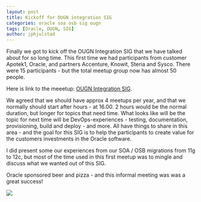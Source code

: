 ```yaml
---
layout: post
title: Kickoff for OUGN integration SIG
categories: oracle soa osb sig ougn
tags: [Oracle, OUGN, SIG]
author: jphjulstad
---
```


Finally we got to kick off the OUGN Integration SIG that we have talked about for so long time. This first time we had participants from customer Apotek1, Oracle, and partners Accenture, Knowit, Steria and Sysco. There were 15 participants - but the total meetup group now has almost 50 people.

Here is link to the meeetup:  [OUGN Integration SIG](https://www.meetup.com/Integration-OUGN-SIG/). 

We agreed that we should have approx 4 meetups per year, and that we normally should start after hours - at 16.00. 2 hours would be the normal duration, but longer for topics that need time. What looks like will be the topic for next time will be DevOps-experiences - testing, documentation, provisioning, build and deploy - and more. All have things to share in this area - and the goal for this SIG is to help the participants to create value for the customers investments in the Oracle software.

I did present some our experiences from our SOA / OSB migrations from 11g to 12c, but most of the time used in this first meetup was to mingle and discuss what we wanted out of this SIG.

Oracle sponsored beer and pizza - and this informal meeting was was a great success!

![](/images/2017-08-28-OUGNSIG/Picture.gif)


